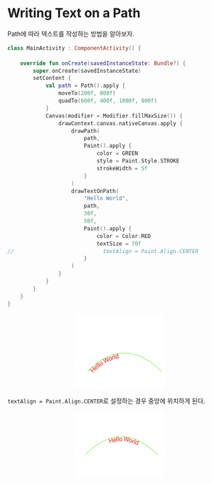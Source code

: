 # Writing Text on a Path

Path에 따라 텍스트를 작성하는 방법을 알아보자.

```kotlin
class MainActivity : ComponentActivity() {

    override fun onCreate(savedInstanceState: Bundle?) {
        super.onCreate(savedInstanceState)
        setContent {
            val path = Path().apply {
                moveTo(200f, 800f)
                quadTo(600f, 400f, 1000f, 800f)
            }
            Canvas(modifier = Modifier.fillMaxSize()) {
                drawContext.canvas.nativeCanvas.apply {
                    drawPath(
                        path,
                        Paint().apply {
                            color = GREEN
                            style = Paint.Style.STROKE
                            strokeWidth = 5f
                        }
                    )
                    drawTextOnPath(
                        "Hello World",
                        path,
                        30f,
                        50f,
                        Paint().apply {
                            color = Color.RED
                            textSize = 70f
//                            textAlign = Paint.Align.CENTER
                        }
                    )
                }
            }
        }
    }
}
```

<div align="center">
<img src="img/part-07/text.png" width="40%">
</div>

`textAlign = Paint.Align.CENTER`로 설정하는 경우 중앙에 위치하게 된다.

<div align="center">
<img src="img/part-07/text_center.png" width="40%">
</div>
